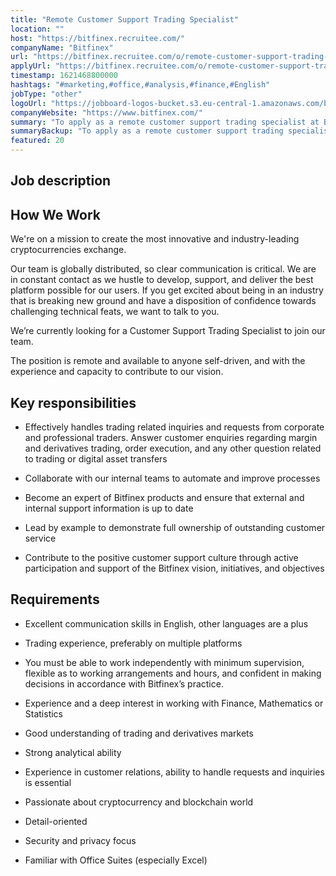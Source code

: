 ```yaml
---
title: "Remote Customer Support Trading Specialist"
location: ""
host: "https://bitfinex.recruitee.com/"
companyName: "Bitfinex"
url: "https://bitfinex.recruitee.com/o/remote-customer-support-trading-specialist"
applyUrl: "https://bitfinex.recruitee.com/o/remote-customer-support-trading-specialist/c/new"
timestamp: 1621468800000
hashtags: "#marketing,#office,#analysis,#finance,#English"
jobType: "other"
logoUrl: "https://jobboard-logos-bucket.s3.eu-central-1.amazonaws.com/bitfinex"
companyWebsite: "https://www.bitfinex.com/"
summary: "To apply as a remote customer support trading specialist at Bitfinex, you preferably need to have experience and a deep interest in working with Finance, Mathematics or Statistics."
summaryBackup: "To apply as a remote customer support trading specialist at Bitfinex, you preferably need to have some knowledge of: #marketing, #office, #analysis."
featured: 20
---
```


## Job description

## How We Work

We're on a mission to create the most innovative and industry-leading cryptocurrencies exchange.

Our team is globally distributed, so clear communication is critical. We are in constant contact as we hustle to develop, support, and deliver the best platform possible for our users. If you get excited about being in an industry that is breaking new ground and have a disposition of confidence towards challenging technical feats, we want to talk to you.

We’re currently looking for a Customer Support Trading Specialist to join our team.

The position is remote and available to anyone self-driven, and with the experience and capacity to contribute to our vision.

## Key responsibilities

*   Effectively handles trading related inquiries and requests from corporate and professional traders. Answer customer enquiries regarding margin and derivatives trading, order execution, and any other question related to trading or digital asset transfers
    
*   Collaborate with our internal teams to automate and improve processes
    
*   Become an expert of Bitfinex products and ensure that external and internal support information is up to date
    
*   Lead by example to demonstrate full ownership of outstanding customer service
    
*   Contribute to the positive customer support culture through active participation and support of the Bitfinex vision, initiatives, and objectives
    

## Requirements

*   Excellent communication skills in English, other languages are a plus
    
*   Trading experience, preferably on multiple platforms
    
*   You must be able to work independently with minimum supervision, flexible as to working arrangements and hours, and confident in making decisions in accordance with Bitfinex’s practice.
    
*   Experience and a deep interest in working with Finance, Mathematics or Statistics
    
*   Good understanding of trading and derivatives markets
    
*   Strong analytical ability
    
*   Experience in customer relations, ability to handle requests and inquiries is essential
    
*   Passionate about cryptocurrency and blockchain world
    
*   Detail-oriented
    
*   Security and privacy focus
    
*   Familiar with Office Suites (especially Excel)
